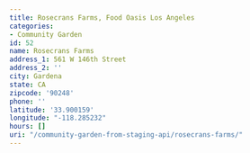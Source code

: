 ```yaml
---
title: Rosecrans Farms, Food Oasis Los Angeles
categories:
- Community Garden
id: 52
name: Rosecrans Farms
address_1: 561 W 146th Street
address_2: ''
city: Gardena
state: CA
zipcode: '90248'
phone: ''
latitude: '33.900159'
longitude: "-118.285232"
hours: []
uri: "/community-garden-from-staging-api/rosecrans-farms/"
---
```


